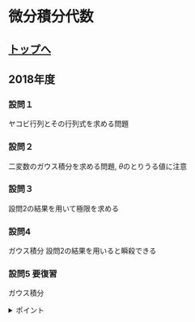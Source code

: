 # 微分積分代数

## [トップへ](README.md)

## 2018年度
### 設問１
ヤコビ行列とその行列式を求める問題
### 設問２
二変数のガウス積分を求める問題, $`\theta`$のとりうる値に注意

### 設問３
設問2の結果を用いて極限を求める

### 設問4
ガウス積分 設問2の結果を用いると瞬殺できる

### 設問5 要復習
ガウス積分
<details> <summary>ポイント</summary>
  
 $` t^{1/2}=t\prime `$と置いて計算する </details>
